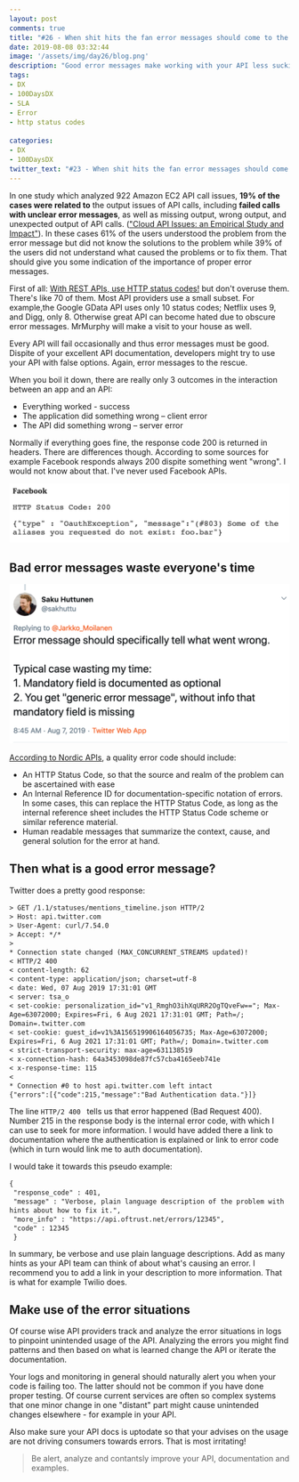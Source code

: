 ```yaml
---
layout: post
comments: true
title: "#26 - When shit hits the fan error messages should come to the rescue"
date: 2019-08-08 03:32:44
image: '/assets/img/day26/blog.png'
description: "Good error messages make working with your API less suckier"
tags:
- DX 
- 100DaysDX
- SLA
- Error
- http status codes

categories:
- DX
- 100DaysDX
twitter_text: "#23 - When shit hits the fan error messages should come to the rescue"
---
```


In one study which analyzed 922 Amazon EC2 API call issues, **19% of the cases were related to** the output issues of API calls, including **failed calls with unclear error messages**, as well as missing output, wrong output, and unexpected output of API calls. (["Cloud API Issues: an Empirical Study and Impact"](http://citeseerx.ist.psu.edu/viewdoc/download?doi=10.1.1.380.1932&rep=rep1&type=pdf)). In  these  cases 61%  of  the  users  understood  the problem from the error message but did not know the solutions to the  problem  while  39%  of  the  users  did  not  understand  what caused the problems  or to fix them. That should give you some indication of the importance of proper error messages. 

First of all: [With REST APIs, use HTTP status codes!](https://restfulapi.net/http-status-codes/) but don't overuse them. There's like 70 of them.  Most API providers use a small subset. For example,the Google GData API uses only 10 status codes; Netflix uses 9, and Digg, only 8. Otherwise great API can become hated due to obscure error messages. MrMurphy will make a visit to your house as well.  

Every API will fail occasionally and thus error messages must be good. Dispite of your excellent API documentation, developers might try to use your API with false options. Again, error messages to the rescue. 

When you boil it down, there are really only 3 outcomes in the interaction between an app and an API:
- Everything worked -  success 
- The application did something wrong – client error
- The API did something wrong – server error

Normally if everything goes fine, the response code 200 is returned in headers. There are differences though. According to some sources for example Facebook responds always 200 dispite something went "wrong". I would not know about that. I've never used Facebook APIs. 

<img itemprop="image" src="/assets/img/day26/facebook.png" alt="{{site.name}}">


## Bad error messages waste everyone's time

<a href="https://twitter.com/sakhuttu/status/1158977489529704453"><img itemprop="image" src="/assets/img/day26/saku.png" alt="{{site.name}}"></a>

[According to Nordic APIs](https://nordicapis.com/best-practices-api-error-handling/), a quality error code should include:

- An HTTP Status Code, so that the source and realm of the problem can be ascertained with ease
- An Internal Reference ID for documentation-specific notation of errors. In some cases, this can replace the HTTP Status Code, as long as the internal reference sheet includes the HTTP Status Code scheme or similar reference material.
- Human readable messages that summarize the context, cause, and general solution for the error at hand.

## Then what is a good error message?

Twitter does a pretty good response: 

```
> GET /1.1/statuses/mentions_timeline.json HTTP/2
> Host: api.twitter.com
> User-Agent: curl/7.54.0
> Accept: */*
> 
* Connection state changed (MAX_CONCURRENT_STREAMS updated)!
< HTTP/2 400 
< content-length: 62
< content-type: application/json; charset=utf-8
< date: Wed, 07 Aug 2019 17:31:01 GMT
< server: tsa_o
< set-cookie: personalization_id="v1_RmghO3ihXqURR2OgTQveFw=="; Max-Age=63072000; Expires=Fri, 6 Aug 2021 17:31:01 GMT; Path=/; Domain=.twitter.com
< set-cookie: guest_id=v1%3A156519906164056735; Max-Age=63072000; Expires=Fri, 6 Aug 2021 17:31:01 GMT; Path=/; Domain=.twitter.com
< strict-transport-security: max-age=631138519
< x-connection-hash: 64a3453098de87fc57cba4165eeb741e
< x-response-time: 115
< 
* Connection #0 to host api.twitter.com left intact
{"errors":[{"code":215,"message":"Bad Authentication data."}]}
```

The line ```HTTP/2 400 ``` tells us that error happened (Bad Request 400). Number 215 in the response body is the internal error code, with which I can use to seek for more information. I would have added there a link to documentation where the authentication is explained or link to error code (which in turn would link me to auth documentation).  

I would take it towards this pseudo example: 

```
{
 "response_code" : 401, 
 "message" : "Verbose, plain language description of the problem with hints about how to fix it.", 
 "more_info" : "https://api.oftrust.net/errors/12345", 
 "code" : 12345
 }
```

In summary, be verbose and use plain language descriptions. Add as many hints as your API team can think of about what's causing an error. I recommend you to add a link in your description to more information. That is what for example Twilio does. 

## Make use of the error situations

Of course wise API providers track and analyze the error situations in logs to pinpoint unintended usage of the API. Analyzing the errors you might find patterns and then based on what is learned change the API or iterate the documentation. 

Your logs and monitoring in general should naturally alert you when your code is failing too. The latter should not be common if you have done proper testing. Of course current services are often so complex systems that one minor change in one "distant" part might cause unintended changes elsewhere - for example in your API. 

Also make sure your API docs is uptodate so that your advises on the usage are not driving consumers towards errors. That is most irritating!  

<blockquote>Be alert, analyze and contantsly improve your API, documentation and examples. </blockquote>